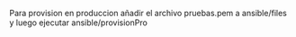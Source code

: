 Para provision en produccion añadir el archivo pruebas.pem a ansible/files y luego ejecutar ansible/provisionPro